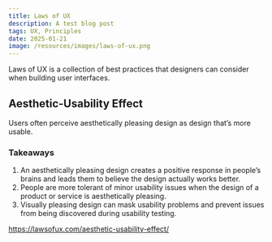 ```yaml
---
title: Laws of UX
description: A test blog post
tags: UX, Principles
date: 2025-01-21
image: /resources/images/laws-of-ux.png
---
```


Laws of UX is a collection of best practices that designers can consider when building user interfaces.

## Aesthetic-Usability Effect

Users often perceive aesthetically pleasing design as design that’s more usable.

### Takeaways

1. An aesthetically pleasing design creates a positive response in people’s brains and leads them to believe the design actually works better.
2. People are more tolerant of minor usability issues when the design of a product or service is aesthetically pleasing.
3. Visually pleasing design can mask usability problems and prevent issues from being discovered during usability testing.

https://lawsofux.com/aesthetic-usability-effect/
